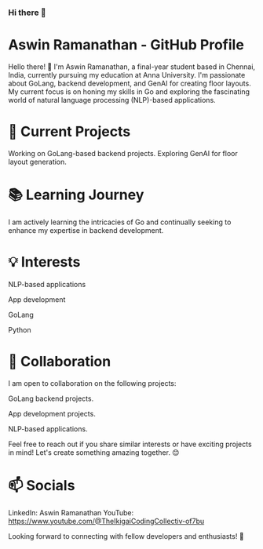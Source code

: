 ### Hi there 👋

<!--
**AswinRam4433/AswinRam4433** is a ✨ _special_ ✨ repository because its `README.md` (this file) appears on your GitHub profile.

Here are some ideas to get you started:

- 🔭 I’m currently working on ...
- 🌱 I’m currently learning ...
- 👯 I’m looking to collaborate on ...
- 🤔 I’m looking for help with ...
- 💬 Ask me about ...
- 📫 How to reach me: ...
- 😄 Pronouns: ...
- ⚡ Fun fact: ...
-->






# Aswin Ramanathan - GitHub Profile

Hello there! 👋 I'm Aswin Ramanathan, a final-year student based in Chennai, India, currently pursuing my education at Anna University. I'm passionate about GoLang, backend development, and GenAI for creating floor layouts. My current focus is on honing my skills in Go and exploring the fascinating world of natural language processing (NLP)-based applications.

# 🔧 Current Projects

Working on GoLang-based backend projects.
Exploring GenAI for floor layout generation.

# 📚 Learning Journey

I am actively learning the intricacies of Go and continually seeking to enhance my expertise in backend development.

# 💡 Interests

NLP-based applications

App development 

GoLang

Python


# 🤝 Collaboration
I am open to collaboration on the following projects:

GoLang backend projects.

App development projects.

NLP-based applications.

Feel free to reach out if you share similar interests or have exciting projects in mind! Let's create something amazing together. 😊

# 📫 Socials

LinkedIn: Aswin Ramanathan 
YouTube: https://www.youtube.com/@TheIkigaiCodingCollectiv-of7bu


Looking forward to connecting with fellow developers and enthusiasts! 🚀

